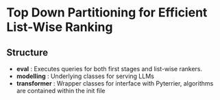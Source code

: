# Top Down Partitioning for Efficient List-Wise Ranking

## Structure

* **eval** : Executes queries for both first stages and list-wise rankers.
* **modelling** : Underlying classes for serving LLMs
* **transformer** : Wrapper classes for interface with Pyterrier, algorithms are contained within the init file
